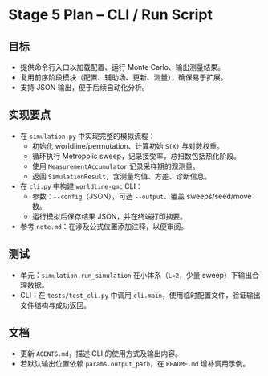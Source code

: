 # Stage 5 Plan – CLI / Run Script

## 目标
- 提供命令行入口以加载配置、运行 Monte Carlo、输出测量结果。
- 复用前序阶段模块（配置、辅助场、更新、测量），确保易于扩展。
- 支持 JSON 输出，便于后续自动化分析。

## 实现要点
- 在 `simulation.py` 中实现完整的模拟流程：
  - 初始化 worldline/permutation、计算初始 `S(X)` 与对数权重。
  - 循环执行 Metropolis sweep，记录接受率，总扫数包括热化阶段。
  - 使用 `MeasurementAccumulator` 记录采样期的观测量。
  - 返回 `SimulationResult`，含测量均值、方差、诊断信息。
- 在 `cli.py` 中构建 `worldline-qmc` CLI：
  - 参数：`--config`（JSON），可选 `--output`、覆盖 sweeps/seed/move 数。
  - 运行模拟后保存结果 JSON，并在终端打印摘要。
- 参考 `note.md`：在涉及公式位置添加注释，以便审阅。

## 测试
- 单元：`simulation.run_simulation` 在小体系（`L=2`，少量 sweep）下输出合理数据。
- CLI：在 `tests/test_cli.py` 中调用 `cli.main`，使用临时配置文件，验证输出文件结构与成功返回。

## 文档
- 更新 `AGENTS.md`，描述 CLI 的使用方式及输出内容。
- 若默认输出位置依赖 `params.output_path`，在 `README.md` 增补调用示例。
